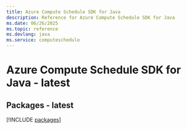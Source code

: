```yaml
---
title: Azure Compute Schedule SDK for Java
description: Reference for Azure Compute Schedule SDK for Java
ms.date: 06/26/2025
ms.topic: reference
ms.devlang: java
ms.service: computeschedule
---
```

# Azure Compute Schedule SDK for Java - latest
## Packages - latest
[!INCLUDE [packages](compute-schedule-index.md)]